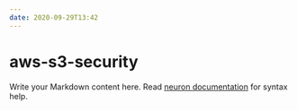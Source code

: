 ```yaml
---
date: 2020-09-29T13:42
---
```


# aws-s3-security

Write your Markdown content here. Read [neuron documentation](https://neuron.zettel.page/2011404.html) for syntax help.

